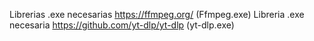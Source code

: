 Librerias .exe necesarias https://ffmpeg.org/ (Ffmpeg.exe)
Libreria .exe necesaria https://github.com/yt-dlp/yt-dlp (yt-dlp.exe)
